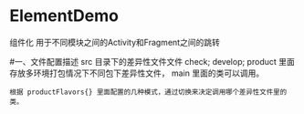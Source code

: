 # ElementDemo
组件化 用于不同模块之间的Activity和Fragment之间的跳转


#一、文件配置描述
    src 目录下的差异性文件文件 check; develop; product 里面存放多环境打包情况下不同包下差异性文件，
    main 里面的类可以调用。

    根据 productFlavors{} 里面配置的几种模式，通过切换来决定调用哪个差异性文件里的类。















